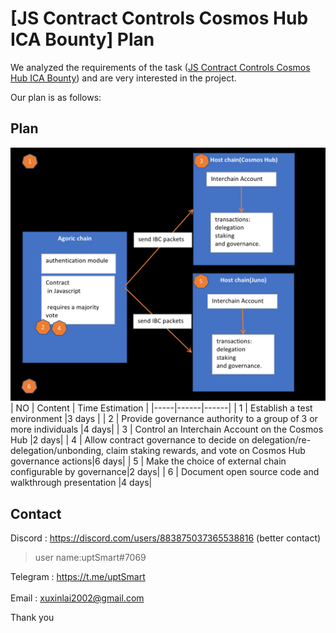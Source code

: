 # [JS Contract Controls Cosmos Hub ICA Bounty] Plan

We analyzed the requirements of the task (<a href="https://gitcoin.co/issue/28955">JS Contract Controls Cosmos Hub ICA Bounty</a>) and are very interested in the project. 

Our plan is as follows:

## Plan
![banner](./assets/plan.png)
| NO | Content  | Time Estimation |
|-----|------|------|
| 1 | Establish a test environment |3 days |
| 2 | Provide governance authority to a group of 3 or more individuals |4 days|
| 3 | Control an Interchain Account on the Cosmos Hub |2 days|
| 4 | Allow contract governance to decide on delegation/re-delegation/unbonding, claim staking rewards, and vote on Cosmos Hub governance actions|6 days|
| 5 | Make the choice of external chain configurable by governance|2 days|
| 6 | Document open source code and walkthrough presentation |4 days|



## Contact


Discord : https://discord.com/users/883875037365538816 (better contact) 
> user name:uptSmart#7069 
> 
Telegram : https://t.me/uptSmart <br/><br/>
Email : [xuxinlai2002@gmail.com](mailto:xuxinlai2002@gmail.com) <br/>



Thank you

